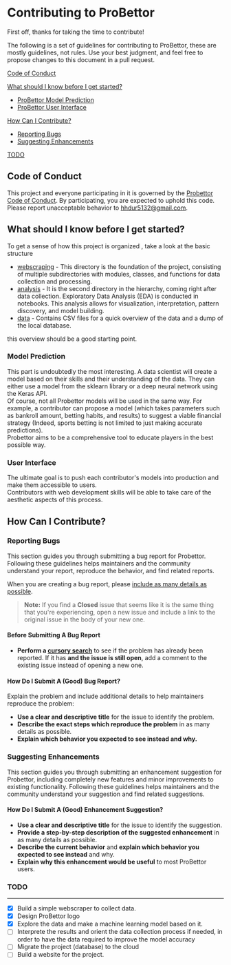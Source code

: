 # Contributing to ProBettor 

First off, thanks for taking the time to contribute!

The following is a set of guidelines for contributing to ProBettor, these are mostly guidelines, not rules. Use your best judgment, and feel free to propose changes to this document in a pull request.


[Code of Conduct](#code-of-conduct)

[What should I know before I get started?](#what-should-i-know-before-i-get-started)
  * [ProBettor Model Prediction](#model-prediction)
  * [ProBettor User Interface](#user-interface)

[How Can I Contribute?](#how-can-i-contribute)
  * [Reporting Bugs](#reporting-bugs)
  * [Suggesting Enhancements](#suggesting-enhancements)

[TODO](#todo)

## Code of Conduct

This project and everyone participating in it is governed by the [Probettor Code of Conduct](CODE_OF_CONDUCT.md). By participating, you are expected to uphold this code. Please report unacceptable behavior to [hhdur5132@gmail.com](mailto:hhdur5132@gmail.com).

## What should I know before I get started?

To get a sense of how this project is organized , take a look at the basic structure

* [webscraping](./football/webscraping/) - This directory is the foundation of the project, consisting of multiple subdirectories with modules, classes, and functions for data collection and processing.
* [analysis](./football/analysis/) - It is the second directory in the hierarchy, coming right after data collection. Exploratory Data Analysis (EDA) is conducted in notebooks. This analysis allows for visualization, interpretation, pattern discovery, and model building.
* [data](./football/data/) - Contains CSV files for a quick overview of the data and a dump of the local database.

this overview should be a good starting point.

### Model Prediction

This part is undoubtedly the most interesting. A data scientist will create a model based on their skills and their understanding of the data. They can either use a model from the sklearn library or a deep neural network using the Keras API.\
Of course, not all Probettor models will be used in the same way. For example, a contributor can propose a model (which takes parameters such as bankroll amount, betting habits, and results) to suggest a viable financial strategy (Indeed, sports betting is not limited to just making accurate predictions).\
Probettor aims to be a comprehensive tool to educate players in the best possible way.

### User Interface

The ultimate goal is to push each contributor's models into production and make them accessible to users.\
Contributors with web development skills will be able to take care of the aesthetic aspects of this process.


## How Can I Contribute?

### Reporting Bugs

This section guides you through submitting a bug report for Probettor. Following these guidelines helps maintainers and the community understand your report, reproduce the behavior, and find related reports.

When you are creating a bug report, please [include as many details as possible](#how-do-i-submit-a-good-bug-report).

> **Note:** If you find a **Closed** issue that seems like it is the same thing that you're experiencing, open a new issue and include a link to the original issue in the body of your new one.

#### Before Submitting A Bug Report

* **Perform a [cursory search](https://github.com/search?q=+is%3Aissue+user%3AProBettor)** to see if the problem has already been reported. If it has **and the issue is still open**, add a comment to the existing issue instead of opening a new one.

#### How Do I Submit A (Good) Bug Report?

Explain the problem and include additional details to help maintainers reproduce the problem:

* **Use a clear and descriptive title** for the issue to identify the problem.
* **Describe the exact steps which reproduce the problem** in as many details as possible. 
* **Explain which behavior you expected to see instead and why.**

### Suggesting Enhancements

This section guides you through submitting an enhancement suggestion for Probettor, including completely new features and minor improvements to existing functionality. Following these guidelines helps maintainers and the community understand your suggestion and find related suggestions.

#### How Do I Submit A (Good) Enhancement Suggestion?

* **Use a clear and descriptive title** for the issue to identify the suggestion.
* **Provide a step-by-step description of the suggested enhancement** in as many details as possible.
* **Describe the current behavior** and **explain which behavior you expected to see instead** and why.
* **Explain why this enhancement would be useful** to most ProBettor users.

### TODO

---

- [x] Build a simple webscraper to collect data.
- [x] Design ProBettor logo
- [x] Explore the data and make a machine learning model based on it.
- [ ] Interprete the results and orient the data collection process if needed, in order to have the data required to improve the model accuracy
- [ ] Migrate the project (database) to the cloud
- [ ] Build a website for the project.